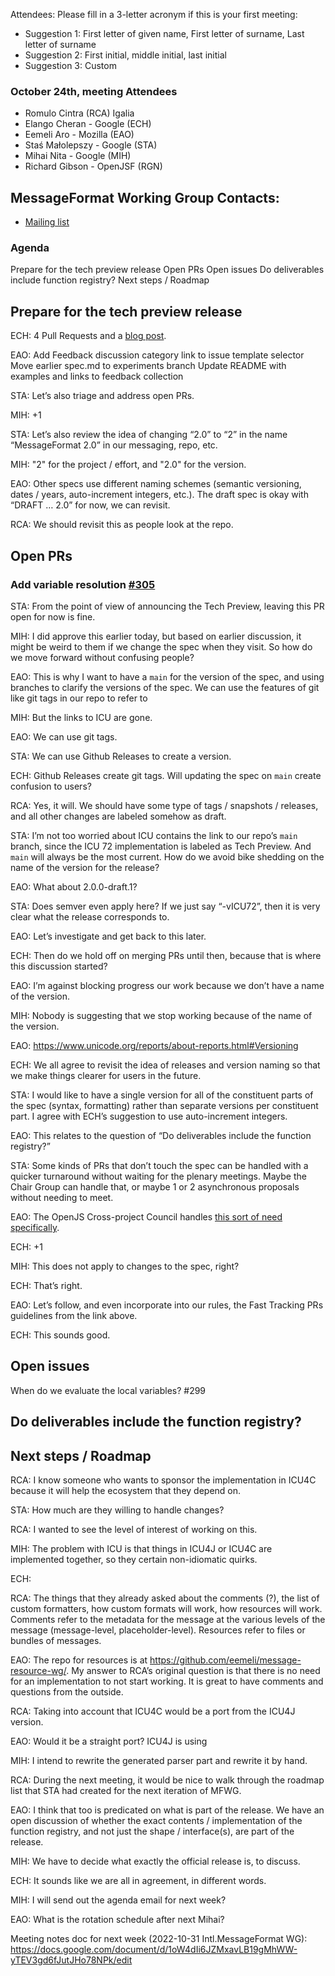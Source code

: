 
Attendees:
Please fill in a 3-letter acronym if this is your first meeting:
- Suggestion 1: First letter of given name, First letter of surname, Last letter of surname
- Suggestion 2: First initial, middle initial, last initial
- Suggestion 3: Custom

### October 24th, meeting Attendees
- Romulo Cintra (RCA) Igalia
- Elango Cheran - Google (ECH)
- Eemeli Aro - Mozilla (EAO)
- Staś Małolepszy - Google (STA)
- Mihai Nita - Google (MIH)
- Richard Gibson - OpenJSF (RGN)


## MessageFormat Working Group Contacts: 

- [Mailing list](https://groups.google.com/a/chromium.org/forum/#!forum/message-format-wg)



### Agenda
 
Prepare for the tech preview release
Open PRs
Open issues
Do deliverables include function registry?
Next steps / Roadmap
 
##  Prepare for the tech preview release
 
ECH: 4 Pull Requests and a [blog post](https://docs.google.com/document/d/1AjCDEMqfc7kvR1OH_7zaFd7YLPDgJidBvY3Whx9nrD0/edit).
 
EAO: 
Add Feedback discussion category link to issue template selector
Move earlier spec.md to experiments branch
Update README with examples and links to feedback collection
 
STA: Let’s also triage and address open PRs.
 
MIH: +1
 
STA: Let’s also review the idea of changing “2.0” to “2” in the name “MessageFormat 2.0” in our messaging, repo, etc.
 
MIH: "2" for the project / effort, and "2.0" for the version.
 
EAO: Other specs use different naming schemes (semantic versioning, dates / years, auto-increment integers, etc.).  The draft spec is okay with “DRAFT … 2.0” for now, we can revisit.
 
RCA: We should revisit this as people look at the repo.
 
##  Open PRs
 
### Add variable resolution [#305](https://github.com/unicode-org/message-format-wg/pull/305)
 
STA: From the point of view of announcing the Tech Preview, leaving this PR open for now is fine.
 
MIH: I did approve this earlier today, but based on earlier discussion, it might be weird to them if we change the spec when they visit.  So how do we move forward without confusing people?
 
EAO: This is why I want to have a `main` for the version of the spec, and using branches to clarify the versions of the spec.  We can use the features of git like git tags in our repo to refer to 
 
MIH: But the links to ICU are gone.
 
EAO: We can use git tags.
 
STA: We can use Github Releases to create a version.
 
ECH: Github Releases create git tags.  Will updating the spec on `main` create confusion to users?
 
RCA: Yes, it will.  We should have some type of tags / snapshots / releases, and all other changes are labeled somehow as draft.
 
STA: I’m not too worried about ICU contains the link to our repo’s `main` branch, since the ICU 72 implementation is labeled as Tech Preview.  And `main` will always be the most current.  How do we avoid bike shedding on the name of the version for the release?
 
EAO: What about 2.0.0-draft.1?
 
STA: Does semver even apply here?  If we just say “-vICU72”, then it is very clear what the release corresponds to.
 
EAO: Let’s investigate and get back to this later.
 
ECH: Then do we hold off on merging PRs until then, because that is where this discussion started?
 
EAO: I’m against blocking progress our work because we don’t have a name of the version.
 
MIH: Nobody is suggesting that we stop working because of the name of the version.
 
EAO: https://www.unicode.org/reports/about-reports.html#Versioning
 
ECH: We all agree to revisit the idea of releases and version naming so that we make things clearer for users in the future.
 
STA: I would like to have a single version for all of the constituent parts of the spec (syntax, formatting) rather than separate versions per constituent part.  I agree with ECH’s suggestion to use auto-increment integers.
 
EAO: This relates to the question of “Do deliverables include the function registry?”
 
STA: Some kinds of PRs that don’t touch the spec can be handled with a quicker turnaround without waiting for the plenary meetings.  Maybe the Chair Group can handle that, or maybe 1 or 2 asynchronous proposals without needing to meet.
 
EAO: The OpenJS Cross-project Council handles [this sort of need specifically](https://github.com/openjs-foundation/cross-project-council/blob/455efe54f19a93d785a70d9cc9e88a9600c4ffd2/governance/GOVERNANCE.md#fast-tracking-prs).
 
ECH: +1
 
MIH: This does not apply to changes to the spec, right?
 
ECH: That’s right.
 
EAO: Let’s follow, and even incorporate into our rules, the Fast Tracking PRs guidelines from the link above.
 
ECH: This sounds good.
 
##  Open issues
 When do we evaluate the local variables? #299
 
##  Do deliverables include the function registry?
 
## Next steps / Roadmap
 
RCA: I know someone who wants to sponsor the implementation in ICU4C because it will help the ecosystem that they depend on.
 
STA: How much are they willing to handle changes?
 
RCA: I wanted to see the level of interest of working on this.
 
MIH: The problem with ICU is that things in ICU4J or ICU4C are implemented together, so they certain non-idiomatic quirks.
 
ECH: 
 
RCA: The things that they already asked about the comments (?), the list of custom formatters, how custom formats will work, how resources will work.  Comments refer to the metadata for the message at the various levels of the message (message-level, placeholder-level).  Resources refer to files or bundles of messages.
 
EAO: The repo for resources is at https://github.com/eemeli/message-resource-wg/.  My answer to RCA’s original question is that there is no need for an implementation to not start working.  It is great to have comments and questions from the outside.
 
RCA: Taking into account that ICU4C would be a port from the ICU4J version.
 
EAO: Would it be a straight port?  ICU4J is using 
 
MIH: I intend to rewrite the generated parser part and rewrite it by hand.
 
RCA: During the next meeting, it would be nice to walk through the roadmap list that STA had created for the next iteration of MFWG.
 
EAO: I think that too is predicated on what is part of the release.  We have an open discussion of whether the exact contents / implementation of the function registry, and not just the shape / interface(s), are part of the release.
 
MIH: We have to decide what exactly the official release is, to discuss.
 
ECH: It sounds like we are all in agreement, in different words.
 
MIH: I will send out the agenda email for next week?
 
EAO: What is the rotation schedule after next Mihai?
 
Meeting notes doc for next week (2022-10-31 Intl.MessageFormat WG):
https://docs.google.com/document/d/1oW4dIi6JZMxavLB19gMhWW-yTEV3gd6fJutJHo78NPk/edit
 
 
